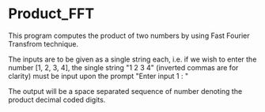 Product_FFT
===========

This program computes the product of two numbers by using Fast Fourier Transfrom technique.

The inputs are to be given as a single string each, i.e. if we wish to enter the number [1, 2, 3, 4], the single string "1 2 3 4" (inverted commas are for clarity) must be input upon the prompt "Enter input 1 : "

The output will be a space separated sequence of number denoting the product decimal coded digits. 
